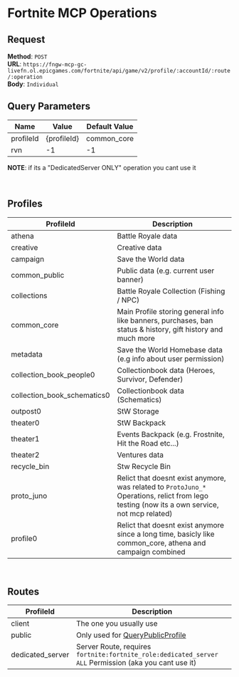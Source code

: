 # Fortnite MCP Operations

## Request

**Method**: `POST` \
**URL**: `https://fngw-mcp-gc-livefn.ol.epicgames.com/fortnite/api/game/v2/profile/:accountId/:route/:operation` \
**Body**: `Individual`

## Query Parameters

| Name      | Value       | Default Value |
| --------- | ----------- | ------------- |
| profileId | {profileId} | common_core   |
| rvn       | -1          | -1            |

**NOTE**: if its a "DedicatedServer ONLY" operation you cant use it

<br/>

## Profiles

| ProfileId                   | Description                                                                                                                                  |
| --------------------------- | -------------------------------------------------------------------------------------------------------------------------------------------- |
| athena                      | Battle Royale data                                                                                                                           |
| creative                    | Creative data                                                                                                                                |
| campaign                    | Save the World data                                                                                                                          |
| common_public               | Public data (e.g. current user banner)                                                                                                       |
| collections                 | Battle Royale Collection (Fishing / NPC)                                                                                                     |
| common_core                 | Main Profile storing general info like banners, purchases, ban status & history, gift history and much more                                  |
| metadata                    | Save the World Homebase data (e.g info about user permission)                                                                                |
| collection_book_people0     | Collectionbook data (Heroes, Survivor, Defender)                                                                                             |
| collection_book_schematics0 | Collectionbook data (Schematics)                                                                                                             |
| outpost0                    | StW Storage                                                                                                                                  |
| theater0                    | StW Backpack                                                                                                                                 |
| theater1                    | Events Backpack (e.g. Frostnite, Hit the Road etc...)                                                                                        |
| theater2                    | Ventures data                                                                                                                                |
| recycle_bin                 | Stw Recycle Bin                                                                                                                              |
| proto_juno                  | Relict that doesnt exist anymore, was related to `ProtoJuno_*` Operations, relict from lego testing (now its a own service, not mcp related) |
| profile0                    | Relict that doesnt exist anymore since a long time, basicly like common_core, athena and campaign combined                                   |

<br/>

## Routes

| ProfileId        | Description                                                                                           |
| ---------------- | ----------------------------------------------------------------------------------------------------- |
| client           | The one you usually use                                                                               |
| public           | Only used for [QueryPublicProfile](./Operations/QueryPublicProfile.md)                                |
| dedicated_server | Server Route, requires `fortnite:fortnite_role:dedicated_server ALL` Permission (aka you cant use it) |
